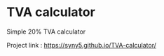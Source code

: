 # TVA calculator
 Simple 20% TVA calculator

Project link : https://syny5.github.io/TVA-calculator/
